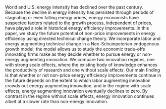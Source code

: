 World and U.S. energy intensity has declined over the past century.
Because the decline in energy intensity has persisted through periods
of stagnating or even falling energy prices, energy economists have
suspected factors related to the growth process, independent of prices,
have played a role in historical energy efficiency improvements. In this
paper, we study the future potential of non-price improvements in energy
efficiency using directed technical change theory. We incorporate
labor and energy augmenting technical change in a Neo-Schumpeterian
endogenous growth model; the model allows us to study the economic
trade-offs innovating firms make as they decide whether to pursue energy
or non-energy augmenting innovation. We compare two innovation
regimes, one with strong scale effects, where the existing body of
knowledge enhances the productivity of research and one without scale
effects. Our main finding is that whether or not non-price energy efficiency
improvements continue in the future depends on the extent to
which labor augmenting innovation crowds out energy augmenting innovation,
and in the regime with scale effects, energy augmenting innovation
eventually declines to zero. By contrast in the regime without
scale effects, energy innovation continues albeit at a slower rate than
non-energy innovation.
